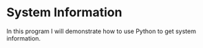 # System Information

In this program I will demonstrate how to use Python to get system information.
